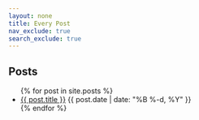 ```yaml
---
layout: none
title: Every Post
nav_exclude: true
search_exclude: true
---
```


<div id="full">
<iframe hidden name="htmz_inner" onload="setTimeout(() => {
function getChildren(body) {
    let children = body.getElementsByClassName('main')[0]?.getElementsByClassName('main-content-wrap')[0]?.childNodes;
    if (children) {
        return children;
    }
    return body.childNodes;
}
document
    .querySelector(contentWindow.location.hash || null)
    ?.replaceWith(...getChildren(contentDocument.body));
})"></iframe>
<h2>Posts</h2>
<ul class="posts" id="full">
    {% for post in site.posts %}
        <li class="posts">
            <a href="{{ post.url }}#inline-{{ post.ref }}" target=htmz_inner>{{ post.title }}</a>
            <time class="publish-date" datetime="{{ post.date | date: '%F' }}">{{ post.date | date: "%B %-d, %Y" }}</time>
            <div id="inline-{{ post.ref }}"></div>
        </li>
    {% endfor %}
</ul>
</div>